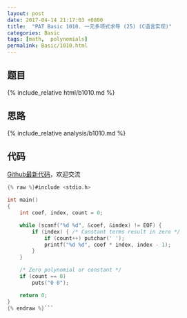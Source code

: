 ```yaml
---
layout: post
date: 2017-04-14 21:17:03 +0800
title:  "PAT Basic 1010. 一元多项式求导 (25) (C语言实现)"
categories: Basic
tags: [math,  polynomials]
permalink: Basic/1010.html
---
```


## 题目

{% include_relative html/b1010.md %}

## 思路

{% include_relative analysis/b1010.md %}

## 代码

[Github最新代码](https://github.com/OliverLew/PAT/blob/master/PATBasic/1010.c)，欢迎交流

```c
{% raw %}#include <stdio.h>

int main()
{
	int coef, index, count = 0;

	while (scanf("%d %d", &coef, &index) != EOF) {
		if (index) { /* Constant terms result in zero */
			if (count++) putchar(' ');
			printf("%d %d", coef * index, index - 1);
		}
	}

	/* Zero polynomial or constant */
	if (count == 0)
		puts("0 0");

	return 0;
}
{% endraw %}```